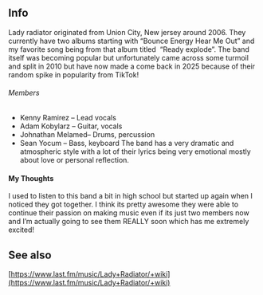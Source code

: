 ## Info
Lady radiator originated from Union City, New jersey around 2006. They currently have two albums starting with “Bounce Energy Hear Me Out” and my favorite song being from that album titled  “Ready explode”. The band itself was becoming popular but unfortunately came across some turmoil and split in 2010 but have now made a come back in 2025 because of their random spike in popularity from TikTok!
###### Members
- Kenny Ramirez – Lead vocals
- Adam Kobylarz – Guitar, vocals
- Johnathan Melamed– Drums, percussion
- Sean Yocum – Bass, keyboard
The band has a very dramatic and atmospheric style with a lot of their lyrics being very emotional mostly about love or personal reflection.
#### My Thoughts
 I used to listen to this band a bit in high school but started up again when I noticed they got together. I think its pretty awesome they were able to continue their passion on making music even if its just two members now and I’m actually going to see them REALLY soon which has me extremely excited!
## See also



[https://www.last.fm/music/Lady+Radiator/+wiki](https://www.last.fm/music/Lady+Radiator/+wiki)